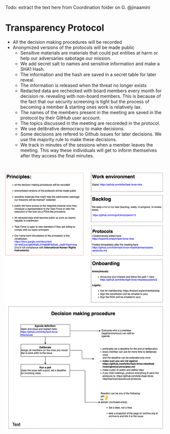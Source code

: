 Todo: extract the text here from Coordination folder on G.  @jinaamini

# Transparency Protocol

* All the decision making procedures will be recorded
* Anonymized versions of the protocols will be made public
  * Sensitive materials are materials that could put entities at harm or help our adversaries sabotage our mission.
  * We add secret salt to names and sensitive information and make a SHA1 Hash.
  * The information and the hash are saved in a secret table for later reveal. 
  * The information is released when the threat no longer exists
  * Redacted data are rechecked with board members every month for decision re. revealing with non-board members. This is because of the fact that our security screening is tight but the process of becoming a member & starting ones work is relatively lax.
  * The names of the members present in the meeting are saved in the protocol by their GitHub user account.
  * The topics discussed in the meeting are recoreded in the protocol.
  * We use delibrative democracy to make decisions.
  * Some decisions are refered to Github issues for later decisions. We use the majority rule to make these decisions.
  * We track in minutes of the sessions when a member leaves the meeting. This way these individuals will get to inform themselves after they access the final minutes. 


#
![img](https://github.com/tcfev/task-force-nika/blob/main/assets/Protocols/transparency-protocol.drawio.png)
